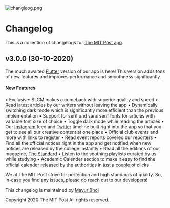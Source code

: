 ![changleog.png](https://i.ibb.co/bF4fZ2R/changelog.png)
# Changelog
This is a collection of changelogs for [The MIT Post app](https://play.google.com/store/apps/details?id=com.thepost.app).

## v3.0.0 (30-10-2020)
The much awaited [Flutter](https://flutter.dev/) version of our app is here!
This version adds tons of new features and improves performance and smoothness significantly.

#### New Features
 • Exclusive: SLCM makes a comeback with superior quality and speed
 • Read latest articles by our writers without leaving the app
 • Dynamically switching dark mode which is significantly more efficient than the previous implementation
 • Support for serif and sans serif fonts for articles with variable font size of choice
 • Toggle dark mode while reading the articles
 • Our [Instagram](https://www.instagram.com/themitpost/) feed and [Twitter](https://twitter.com/themitpost) timeline built right into the app so that you get to see all our creative content at one place
 • Official club events and more with links to register
 • Read event reports covered our reporters
 • Find all the official notices right in the app and get notified when new notices are released by the college instantly
 • Read all the editions of our magazine, [The Standard]()
 • Listen to the soothing playlists curated by us while studying
 • Academic Calender section to make it easy to find the official calender released by the authorities in just a couple of clicks

We at The MIT Post strive for perfection and high standards of quality. So, in-case you find any issues, please do reach out to our developers!

This changelog is maintained by [Mayur Bhoi](https://mayur57.github.io)

Copyright 2020 The MIT Post
All rights reserved.

